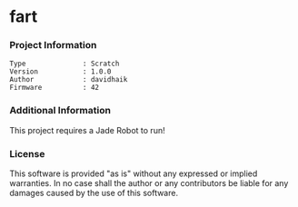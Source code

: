 fart
================



### Project Information
```
Type              : Scratch
Version           : 1.0.0
Author            : davidhaik
Firmware          : 42
```

### Additional Information
This project requires a Jade Robot to run!

### License
This software is provided "as is" without any expressed or implied warranties.  In no case shall the author or any contributors be liable for any damages caused by the use of this software.

